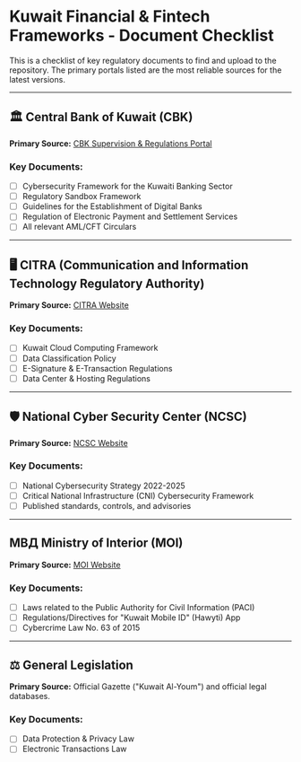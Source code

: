 # Kuwait Financial & Fintech Frameworks - Document Checklist

This is a checklist of key regulatory documents to find and upload to the repository. The primary portals listed are the most reliable sources for the latest versions.

---

## 🏛️ Central Bank of Kuwait (CBK)

**Primary Source:** [CBK Supervision & Regulations Portal](https://www.cbk.gov.kw/en/supervision-and-regulations/cbk-regulations)

### Key Documents:
- [ ] Cybersecurity Framework for the Kuwaiti Banking Sector
- [ ] Regulatory Sandbox Framework
- [ ] Guidelines for the Establishment of Digital Banks
- [ ] Regulation of Electronic Payment and Settlement Services
- [ ] All relevant AML/CFT Circulars

---

## 🖥️ CITRA (Communication and Information Technology Regulatory Authority)

**Primary Source:** [CITRA Website](https://www.citra.gov.kw/en/)

### Key Documents:
- [ ] Kuwait Cloud Computing Framework
- [ ] Data Classification Policy
- [ ] E-Signature & E-Transaction Regulations
- [ ] Data Center & Hosting Regulations

---

## 🛡️ National Cyber Security Center (NCSC)

**Primary Source:** [NCSC Website](https://ncsc.gov.kw/)

### Key Documents:
- [ ] National Cybersecurity Strategy 2022-2025
- [ ] Critical National Infrastructure (CNI) Cybersecurity Framework
- [ ] Published standards, controls, and advisories

---

##  МВД Ministry of Interior (MOI)

**Primary Source:** [MOI Website](https://www.moi.gov.kw/)

### Key Documents:
- [ ] Laws related to the Public Authority for Civil Information (PACI)
- [ ] Regulations/Directives for "Kuwait Mobile ID" (Hawyti) App
- [ ] Cybercrime Law No. 63 of 2015

---

## ⚖️ General Legislation

**Primary Source:** Official Gazette ("Kuwait Al-Youm") and official legal databases.

### Key Documents:
- [ ] Data Protection & Privacy Law
- [ ] Electronic Transactions Law
